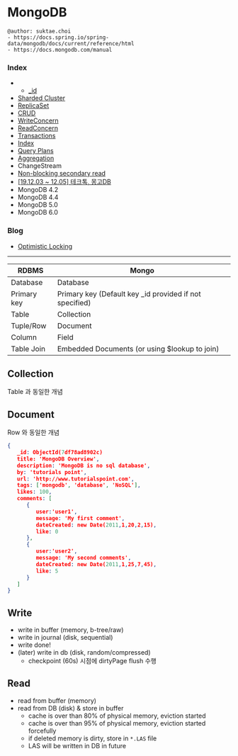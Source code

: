# MongoDB

```
@author: suktae.choi
- https://docs.spring.io/spring-data/mongodb/docs/current/reference/html
- https://docs.mongodb.com/manual
```

### Index
- - [_id](_id)
- [Sharded Cluster](sharded-cluster)
- [ReplicaSet](replica-set)
- [CRUD](crud)
- [WriteConcern](write-concern)
- [ReadConcern](read-concern)
- [Transactions](transactions)
- [Index](index)
- [Query Plans](query-plans)
- [Aggregation](aggregation)
- ChangeStream
- [Non-blocking secondary read](non-blocking-secondary-read)
- [[19.12.03 ~ 12.05] 테크톡, 몽고DB](edu/20191203)
- MongoDB 4.2
- MongoDB 4.4
- MongoDB 5.0
- MongoDB 6.0


### Blog
- [Optimistic Locking](https://docs.spring.io/spring-data/mongodb/docs/current/reference/html/#mongo-template.optimistic-locking)

***

| RDBMS       | Mongo                                                   |
| ----------- |---------------------------------------------------------|
| Database    | Database                                                |
| Primary key | Primary key (Default key _id provided if not specified) |
| Table       | Collection                                              |
| Tuple/Row   | Document                                                |
| Column      | Field                                                   |
| Table Join  | Embedded Documents (or using $lookup to join)           |

## Collection
Table 과 동일한 개념

## Document
Row 와 동일한 개념

```json
{
   _id: ObjectId(7df78ad8902c)
   title: 'MongoDB Overview',
   description: 'MongoDB is no sql database',
   by: 'tutorials point',
   url: 'http://www.tutorialspoint.com',
   tags: ['mongodb', 'database', 'NoSQL'],
   likes: 100,
   comments: [ 
      {
         user:'user1',
         message: 'My first comment',
         dateCreated: new Date(2011,1,20,2,15),
         like: 0
      },
      {
         user:'user2',
         message: 'My second comments',
         dateCreated: new Date(2011,1,25,7,45),
         like: 5
      }
   ]
}
```

## Write
- write in buffer (memory, b-tree/raw)
- write in journal (disk, sequential)
- write done!
- (later) write in db (disk, random/compressed)
  - checkpoint (60s) 시점에 dirtyPage flush 수행

## Read
- read from buffer (memory)
- read from DB (disk) & store in buffer
  - cache is over than 80% of physical memory, eviction started
  - cache is over than 95% of physical memory, eviction started forcefully
  - if deleted memory is dirty, store in `*.LAS` file
  - LAS will be written in DB in future